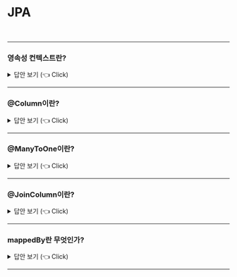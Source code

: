 # JPA
<br>

-----------------------

### 영속성 컨텍스트란?

<details>
   <summary> 답안 보기 (👈 Click)</summary>
<br />

+  
</details>


-----------------------

### @Column이란?

<details>
   <summary> 답안 보기 (👈 Click)</summary>
<br />

+ 객체 필드를 테이블 칼럼에 매핑하는데 사용됩니다. 
</details>


-----------------------

### @ManyToOne이란?

<details>
   <summary> 답안 보기 (👈 Click)</summary>
<br />

+ 이름 그대로 다대일(N:1) 관계라는 매핑 정보입니다.  
</details>

-----------------------

### @JoinColumn이란?

<details>
   <summary> 답안 보기 (👈 Click)</summary>
<br />

+ 조인 칼럼은 외래 키를 매핑할 때 사용합니다. <br>    
  name은 매핑할 외래 키 이름을 의미합니다. 
</details>

-----------------------

### mappedBy란 무엇인가?

<details>
   <summary> 답안 보기 (👈 Click)</summary>
<br />

+ 두 객체 연관관계 중 하나를 정해서 테이블의 외래키를 관리해야 하는데, <br>
  이것을 연관관계의 주인이라고 합니다. <br>
  양방향 연관관계 매핑 시, 두 연관관계 중 하나를 연관관계의 주인으로 정해야 합니다. <br> 
  주인은 mappedBy 속성을 사용하지 않고, <br>
  주인이 아니면 mappedBy 속성을 사용해서 속성의 값으로 연관관계의 주인을 지정해야 합니다. <br> 
</details>

-----------------------



